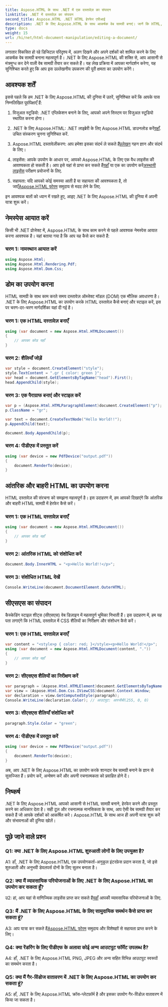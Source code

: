 ```yaml
---
title: Aspose.HTML के साथ .NET में एक दस्तावेज़ का संपादन
linktitle: .NET में दस्तावेज़ का संपादन
second_title: Aspose.HTML .NET HTML हेरफेर एपीआई
description: .NET के लिए Aspose.HTML के साथ आकर्षक वेब सामग्री बनाएं। जानें कि HTML, CSS और अन्य चीज़ों में हेरफेर कैसे करें।
type: docs
weight: 15
url: /hi/net/html-document-manipulation/editing-a-document/
---
```


लगातार विकसित हो रहे डिजिटल परिदृश्य में, अलग दिखने और अपने दर्शकों को शामिल करने के लिए आकर्षक वेब सामग्री बनाना महत्वपूर्ण है। .NET के लिए Aspose.HTML की शक्ति से, आप आसानी से मंत्रमुग्ध कर देने वाली वेब सामग्री तैयार कर सकते हैं। यह लेख प्रक्रिया में आपका मार्गदर्शन करेगा, यह सुनिश्चित करते हुए कि आप इस उल्लेखनीय उपकरण की पूरी क्षमता का उपयोग करेंगे।

## आवश्यक शर्तें

इससे पहले कि हम .NET के लिए Aspose.HTML की दुनिया में उतरें, सुनिश्चित करें कि आपके पास निम्नलिखित पूर्वापेक्षाएँ हैं:

1. विजुअल स्टूडियो: .NET एप्लिकेशन बनाने के लिए, आपको अपने सिस्टम पर विजुअल स्टूडियो स्थापित करना होगा।

2. .NET के लिए Aspose.HTML: .NET लाइब्रेरी के लिए Aspose.HTML डाउनलोड करें[यहाँ](https://releases.aspose.com/html/net/). उचित संस्करण चुनना सुनिश्चित करें.

3.  Aspose.HTML दस्तावेज़ीकरण: आप हमेशा इसका संदर्भ ले सकते हैं[प्रलेखन](https://reference.aspose.com/html/net/) गहन ज्ञान और संदर्भ के लिए।

4.  लाइसेंस: आपके उपयोग के आधार पर, आपको Aspose.HTML के लिए एक वैध लाइसेंस की आवश्यकता हो सकती है। आप इसे यहां से प्राप्त कर सकते हैं[यहाँ](https://purchase.aspose.com/buy) या एक का उपयोग करें[अस्थायी लाइसेंस](https://purchase.aspose.com/temporary-license/) परीक्षण प्रयोजनों के लिए.

5.  सहायता: यदि आपको कोई समस्या आती है या सहायता की आवश्यकता है, तो जाएँ[Aspose.HTML फोरम](https://forum.aspose.com/) समुदाय से मदद लेने के लिए.

इन आवश्यक बातों को ध्यान में रखते हुए, आइए .NET के लिए Aspose.HTML की दुनिया में अपनी यात्रा शुरू करें।

## नेमस्पेस आयात करें

किसी भी .NET प्रोजेक्ट में, Aspose.HTML के साथ काम करने से पहले आवश्यक नेमस्पेस आयात करना आवश्यक है। यहां बताया गया है कि आप यह कैसे कर सकते हैं:

### चरण 1: नामस्थान आयात करें

```csharp
using Aspose.Html;
using Aspose.Html.Rendering.Pdf;
using Aspose.Html.Dom.Css;
```

## डोम का उपयोग करना

HTML सामग्री के साथ काम करते समय दस्तावेज़ ऑब्जेक्ट मॉडल (DOM) एक मौलिक अवधारणा है। .NET के लिए Aspose.HTML का उपयोग करके HTML दस्तावेज़ कैसे बनाएं और स्टाइल करें, इस पर चरण-दर-चरण मार्गदर्शिका यहां दी गई है।

### चरण 1: एक HTML दस्तावेज़ बनाएँ

```csharp
using (var document = new Aspose.Html.HTMLDocument())
{
    // आपका कोड यहाँ
}
```

### चरण 2: शैलियाँ जोड़ें

```csharp
var style = document.CreateElement("style");
style.TextContent = ".gr { color: green }";
var head = document.GetElementsByTagName("head").First();
head.AppendChild(style);
```

### चरण 3: एक पैराग्राफ बनाएं और स्टाइल करें

```csharp
var p = (Aspose.Html.HTMLParagraphElement)document.CreateElement("p");
p.ClassName = "gr";

var text = document.CreateTextNode("Hello World!!");
p.AppendChild(text);

document.Body.AppendChild(p);
```

### चरण 4: पीडीएफ में प्रस्तुत करें

```csharp
using (var device = new PdfDevice("output.pdf"))
{
    document.RenderTo(device);
}
```

## आंतरिक और बाहरी HTML का उपयोग करना

HTML दस्तावेज़ की संरचना को समझना महत्वपूर्ण है। इस उदाहरण में, हम आपको दिखाएंगे कि आंतरिक और बाहरी HTML सामग्री में हेरफेर कैसे करें।

### चरण 1: एक HTML दस्तावेज़ बनाएँ

```csharp
using (var document = new Aspose.Html.HTMLDocument())
{
    // आपका कोड यहाँ
}
```

### चरण 2: आंतरिक HTML को संशोधित करें

```csharp
document.Body.InnerHTML = "<p>Hello World!!</p>";
```

### चरण 3: संशोधित HTML देखें

```csharp
Console.WriteLine(document.DocumentElement.OuterHTML);
```

## सीएसएस का संपादन

कैस्केडिंग स्टाइल शीट्स (सीएसएस) वेब डिज़ाइन में महत्वपूर्ण भूमिका निभाती हैं। इस उदाहरण में, हम यह पता लगाएंगे कि HTML दस्तावेज़ में CSS शैलियों का निरीक्षण और संशोधन कैसे करें।

### चरण 1: एक HTML दस्तावेज़ बनाएँ

```csharp
var content = "<style>p { color: red; }</style><p>Hello World!</p>";
using (var document = new Aspose.Html.HTMLDocument(content, "."))
{
    // आपका कोड यहाँ
}
```

### चरण 2: सीएसएस शैलियों का निरीक्षण करें

```csharp
var paragraph = (Aspose.Html.HTMLElement)document.GetElementsByTagName("p").First();
var view = (Aspose.Html.Dom.Css.IViewCSS)document.Context.Window;
var declaration = view.GetComputedStyle(paragraph);
Console.WriteLine(declaration.Color); // आउटपुट: आरजीबी(255, 0, 0)
```

### चरण 3: सीएसएस शैलियाँ संशोधित करें

```csharp
paragraph.Style.Color = "green";
```

### चरण 4: पीडीएफ में प्रस्तुत करें

```csharp
using (var device = new PdfDevice("output.pdf"))
{
    document.RenderTo(device);
}
```

अब, आप .NET के लिए Aspose.HTML का उपयोग करके शानदार वेब सामग्री बनाने के ज्ञान से सुसज्जित हैं। प्रयोग करें, अन्वेषण करें और अपनी रचनात्मकता को प्रवाहित होने दें।

## निष्कर्ष

.NET के लिए Aspose.HTML आपको आसानी से HTML सामग्री बनाने, हेरफेर करने और प्रस्तुत करने का अधिकार देता है। सही टूल और रचनात्मक मानसिकता के साथ, आप ऐसी वेब सामग्री तैयार कर सकते हैं जो आपके दर्शकों को आकर्षित करे। Aspose.HTML के साथ आज ही अपनी यात्रा शुरू करें और संभावनाओं की दुनिया खोलें।

## पूछे जाने वाले प्रश्न

### Q1: क्या .NET के लिए Aspose.HTML शुरुआती लोगों के लिए उपयुक्त है?

A1: हाँ, .NET के लिए Aspose.HTML एक उपयोगकर्ता-अनुकूल इंटरफ़ेस प्रदान करता है, जो इसे शुरुआती और अनुभवी डेवलपर्स दोनों के लिए सुलभ बनाता है।

### Q2: क्या मैं व्यावसायिक परियोजनाओं के लिए .NET के लिए Aspose.HTML का उपयोग कर सकता हूँ?

 उ2: हां, आप यहां से वाणिज्यिक लाइसेंस प्राप्त कर सकते हैं[यहाँ](https://purchase.aspose.com/buy) आपकी व्यावसायिक परियोजनाओं के लिए.

### Q3: मैं .NET के लिए Aspose.HTML के लिए सामुदायिक समर्थन कैसे प्राप्त कर सकता हूं?

 A3: आप यात्रा कर सकते हैं[Aspose.HTML फोरम](https://forum.aspose.com/) समुदाय और विशेषज्ञों से सहायता प्राप्त करने के लिए।

### Q4: क्या रेंडरिंग के लिए पीडीएफ के अलावा कोई अन्य आउटपुट फॉर्मेट उपलब्ध है?

A4: हाँ, .NET के लिए Aspose.HTML PNG, JPEG और अन्य सहित विभिन्न आउटपुट स्वरूपों का समर्थन करता है।

### Q5: क्या मैं गैर-विंडोज वातावरण में .NET के लिए Aspose.HTML का उपयोग कर सकता हूं?

A5: हाँ, .NET के लिए Aspose.HTML क्रॉस-प्लेटफ़ॉर्म है और इसका उपयोग गैर-विंडोज़ वातावरण में किया जा सकता है।